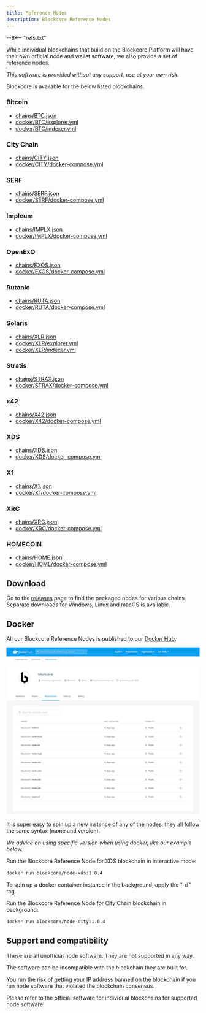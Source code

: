 ```yaml
---
title: Reference Nodes
description: Blockcore Reference Nodes
---
```

--8<-- "refs.txt"

While individual blockchains that build on the Blockcore Platform will have their own official node and wallet software, we also provide a set of reference nodes.

*This software is provided without any support, use at your own risk.*

Blockcore is available for the below listed blockchains.

### Bitcoin
- [chains/BTC.json](https://chains.blockcore.net/chains/BTC.json)
- [docker/BTC/explorer.yml](https://chains.blockcore.net/docker/BTC/explorer.yml)
- [docker/BTC/indexer.yml](https://chains.blockcore.net/docker/BTC/indexer.yml)

### City Chain
- [chains/CITY.json](https://chains.blockcore.net/chains/CITY.json)
- [docker/CITY/docker-compose.yml](https://chains.blockcore.net/#:~:text=docker/CITY/docker-compose.yml)

### SERF
- [chains/SERF.json](https://chains.blockcore.net/chains/SERF.json)
- [docker/SERF/docker-compose.yml](https://chains.blockcore.net/docker/SERF/docker-compose.yml)

### Impleum
- [chains/IMPLX.json](https://chains.blockcore.net/chains/IMPLX.json)
- [docker/IMPLX/docker-compose.yml](https://chains.blockcore.net/docker/IMPLX/docker-compose.yml)

### OpenExO
- [chains/EXOS.json](https://chains.blockcore.net/chains/EXOS.json)
- [docker/EXOS/docker-compose.yml](https://chains.blockcore.net/docker/EXOS/docker-compose.yml)

### Rutanio
- [chains/RUTA.json](https://chains.blockcore.net/chains/RUTA.json)
- [docker/RUTA/docker-compose.yml](https://chains.blockcore.net/docker/RUTA/docker-compose.yml)

### Solaris
- [chains/XLR.json](https://chains.blockcore.net/chains/XLR.json)
- [docker/XLR/explorer.yml](https://chains.blockcore.net/docker/XLR/explorer.yml)
- [docker/XLR/indexer.yml](https://chains.blockcore.net/docker/XLR/indexer.yml)

### Stratis
- [chains/STRAX.json](https://chains.blockcore.net/chains/STRAX.json)
- [docker/STRAX/docker-compose.yml](https://chains.blockcore.net/docker/STRAX/docker-compose.yml)

### x42
- [chains/X42.json](https://chains.blockcore.net/chains/X42.json)
- [docker/X42/docker-compose.yml](https://chains.blockcore.net/docker/X42/docker-compose.yml)

### XDS
- [chains/XDS.json](https://chains.blockcore.net/chains/XDS.json)
- [docker/XDS/docker-compose.yml](https://chains.blockcore.net/docker/XDS/docker-compose.yml)

### X1
- [chains/X1.json](https://chains.blockcore.net/chains/X1.json)
- [docker/X1/docker-compose.yml](https://chains.blockcore.net/docker/X1/docker-compose.yml)

### XRC
- [chains/XRC.json](https://chains.blockcore.net/chains/XRC.json)
- [docker/XRC/docker-compose.yml](https://chains.blockcore.net/docker/XRC/docker-compose.yml)

### HOMECOIN
- [chains/HOME.json](https://chains.blockcore.net/chains/HOME.json)
- [docker/HOME/docker-compose.yml](https://chains.blockcore.net/docker/HOME/docker-compose.yml)


## Download

Go to the [releases](https://github.com/block-core/blockcore-nodes/releases) page to find the packaged nodes for various chains. Separate downloads for Windows, Linux and macOS is available.

## Docker

All our Blockcore Reference Nodes is published to our [Docker Hub](https://hub.docker.com/orgs/blockcore/repositories).

![](./img/DockerHub.png)

It is super easy to spin up a new instance of any of the nodes, they all follow the same syntax (name and version).

*We advice on using specific version when using docker, like our example below.*

Run the Blockcore Reference Node for XDS blockchain in interactive mode:

```sh
docker run blockcore/node-xds:1.0.4
```

To spin up a docker container instance in the background, apply the "-d" tag.

Run the Blockcore Reference Node for City Chain blockchain in background:

```sh
docker run blockcore/node-city:1.0.4
```

## Support and compatibility

These are all unofficial node software. They are not supported in any way.

The software can be incompatible with the blockchain they are built for.

You run the risk of getting your IP address banned on the blockchain if you run
node software that violated the blockchain consensus.

Please refer to the official software for individual blockchains for supported node software.
